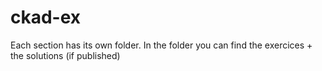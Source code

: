 # ckad-ex

Each section has its own folder. In the folder you can find the exercices + the solutions (if published)
